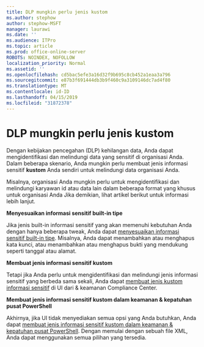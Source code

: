 ```yaml
---
title: DLP mungkin perlu jenis kustom
ms.author: stephow
author: stephow-MSFT
manager: laurawi
ms.date: ''
ms.audience: ITPro
ms.topic: article
ms.prod: office-online-server
ROBOTS: NOINDEX, NOFOLLOW
localization_priority: Normal
ms.assetid: ''
ms.openlocfilehash: cd5bac5efe3a16d32f9b695c8cb452a1eaa3a796
ms.sourcegitcommit: e87b3f691444db3b9f460c9a3109146dc7ad4f80
ms.translationtype: MT
ms.contentlocale: id-ID
ms.lasthandoff: 04/15/2019
ms.locfileid: "31872378"
---
```

# <a name="dlp-might-need-a-custom-type"></a>DLP mungkin perlu jenis kustom

Dengan kebijakan pencegahan (DLP) kehilangan data, Anda dapat mengidentifikasi dan melindungi data yang sensitif di organisasi Anda. Dalam beberapa skenario, Anda mungkin perlu membuat jenis informasi sensitif **kustom** Anda sendiri untuk melindungi data organisasi Anda.

Misalnya, organisasi Anda mungkin perlu untuk mengidentifikasi dan melindungi karyawan id atau data lain dalam beberapa format yang khusus untuk organisasi Anda Jika demikian, lihat artikel berikut untuk informasi lebih lanjut. 
  
 **Menyesuaikan informasi sensitif built-in tipe**
  
Jika jenis built-in informasi sensitif yang akan memenuhi kebutuhan Anda dengan hanya beberapa tweak, Anda dapat [menyesuaikan informasi sensitif built-in tipe](https://docs.microsoft.com/en-us/office365/securitycompliance/customize-a-built-in-sensitive-information-type). Misalnya, Anda dapat menambahkan atau menghapus kata kunci, atau menambahkan atau menghapus bukti yang mendukung seperti tanggal atau alamat.
  
 **Membuat jenis informasi sensitif kustom**
  
Tetapi jika Anda perlu untuk mengidentifikasi dan melindungi jenis informasi sensitif yang berbeda sama sekali, Anda dapat [membuat jenis kustom informasi sensitif](https://docs.microsoft.com/en-us/office365/securitycompliance/create-a-custom-sensitive-information-type) di UI dari & keamanan Compliance Center. 
  
**Membuat jenis informasi sensitif kustom dalam keamanan & kepatuhan pusat PowerShell**

Akhirnya, jika UI tidak menyediakan semua opsi yang Anda butuhkan, Anda dapat [membuat jenis informasi sensitif kustom dalam keamanan & kepatuhan pusat PowerShell](https://docs.microsoft.com/en-us/office365/securitycompliance/create-a-custom-sensitive-information-type-in-scc-powershell). Dengan memulai dengan sebuah file XML, Anda dapat menggunakan semua pilihan yang tersedia.

    
